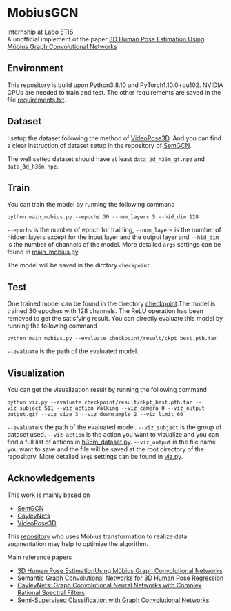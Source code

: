 # MobiusGCN
Internship at Labo ETIS  
A unofficial implement of the paper [3D Human Pose Estimation Using Möbius Graph Convolutional Networks](https://arxiv.org/abs/2203.10554)
## Environment
This repository is build upon Python3.8.10 and PyTorch1.10.0+cu102. NVIDIA GPUs are needed to train and test. The other requirements are saved in the file [requirements.txt](https://github.com/paparazzi-z/MobiusGCN/blob/main/requirements.txt).
## Dataset
I setup the dataset following the method of [VideoPose3D](https://github.com/facebookresearch/VideoPose3D). And you can find a clear instruction of dataset setup in the repository of [SemGCN](https://github.com/garyzhao/SemGCN/blob/master/data/README.md).  

The well setted dataset should have at least `data_2d_h36m_gt.npz` and `data_3d_h36m.npz`.
## Train
You can train the model by running the following command  

    python main_mobius.py --epochs 30 --num_layers 5 --hid_dim 128
`--epochs` is the number of epoch for training, `--num_layers` is the number of hidden layers except for the input layer and the output layer and `--hid_dim` is the number of channels of the model. More detailed `args` settings can be found in [main_mobius.py](https://github.com/paparazzi-z/MobiusGCN/blob/main/main_mobius.py).  

The model will be saved in the dirctory `checkpoint`.
## Test
One trained model can be found in the directory [checkpoint](https://github.com/paparazzi-z/MobiusGCN/tree/main/checkpoint/result).The model is trained 30 epoches with 128 channels. The ReLU operation has been removed to get the satisfying result. You can directly evaluate this model by running the following command

    python main_mobius.py --evaluate checkpoint/result/ckpt_best.pth.tar
`--evaluate` is the path of the evaluated model.
## Visualization
You can get the visualization result by running the following command

    python viz.py --evaluate checkpoint/result/ckpt_best.pth.tar --viz_subject S11 --viz_action Walking --viz_camera 0 --viz_output output.gif --viz_size 3 --viz_downsample 2 --viz_limit 60
`--evaluate`is the path of the evaluated model. `--viz_subject` is the group of dataset used. `--viz_action` is the action you want to visualize and you can find a full list of actions in [h36m_dataset.py](https://github.com/paparazzi-z/MobiusGCN/blob/main/common/h36m_dataset.py). `--viz_output` is the file name you want to save and the file will be saved at the root directory of the repository. More detailed `args` settings can be found in [viz.py](https://github.com/paparazzi-z/MobiusGCN/blob/main/viz.py).
## Acknowledgements
This work is mainly based on  
* [SemGCN](https://github.com/garyzhao/SemGCN)
* [CayleyNets](https://github.com/amoliu/CayleyNet)
* [VideoPose3D](https://github.com/facebookresearch/VideoPose3D)  

This [repository](https://github.com/stanfordmlgroup/mobius) who uses Mobius transformation to realize data augmentation may help to optimize the algorithm.  

Main reference papers
* [3D Human Pose EstimationUsing Möbius Graph Convolutional Networks](https://arxiv.org/abs/2203.10554)
* [Semantic Graph Convolutional Networks for 3D Human Pose Regression](https://arxiv.org/abs/1904.03345)
* [CayleyNets: Graph Convolutional Neural Networks with Complex Rational Spectral Filters](https://arxiv.org/abs/1705.07664)
* [Semi-Supervised Classification with Graph Convolutional Networks](https://arxiv.org/abs/1609.02907)
